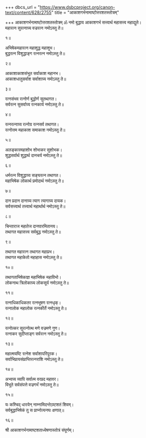 +++
dbcs_url = "https://www.dsbcproject.org/canon-text/content/628/2755"
title = "आकाशगर्भनामाष्टोत्तरशतस्तोत्रम्"

+++
आकाशगर्भनामाष्टोत्तरशतस्तोत्रम्
ॐ नमो बुद्धाय
आकाशगर्भ सत्त्वार्थ महासत्त्व महाद्युते।  
महारत्न सुरत्नाग्र्य वज्ररत्न नमोऽस्तु ते॥

१॥

अभिषेकमहारत्न महाशुद्ध महाशुभ।  
बुद्धरत्न विशुद्धाङ्ग रत्न‍रत्न नमोऽस्तु ते॥

२॥

आकाशाकाशसंभूत सर्वाकाश महानभ।  
आकाशधातुसर्वाश सर्वाशाग्र्य नमोऽस्तु ते॥

३॥

रत्नसंभव रत्नोर्ण बुद्धोर्ण सुतथागत।  
सर्वरत्न सुसर्वाग्र्य रत्नकार्य नमोऽस्तु ते॥

४॥

रत्न‍रत्नाग्र्य रत्नोग्र रत्नसर्व तथागत।  
रत्नोत्तम महाकाश समाकाश नमोऽस्तु ते॥

५॥

अलङ्कारमहाशोभ शोभाकर सुशोभक।  
शुद्धसर्वार्थ शुद्धार्थ दानचर्य नमोऽस्तु ते॥

६॥

धर्मरत्न विशुद्धाग्र्य सङ्घरत्न तथागत।  
महाभिषेक लोकार्थ प्रमोदार्थ नमोऽस्तु ते॥

७॥

दान प्रदान दानाग्र्य त्याग त्यागाग्र्य दायक।  
सर्वसत्त्वार्थ तत्त्वार्थ महार्थार्थ नमोऽस्तु ते॥

८॥

चिन्ताराज महातेज दानपारमितानय।  
तथागत महासत्त्व सर्वबुद्ध नमोऽस्तु ते॥

९॥

तथागत महारत्न तथागत महाप्रभ।  
तथागत महाकेतो महाहास नमोऽस्तु ते॥

१०॥

तथागताभिषेकाज्ञ महाभिषेक महाविभो।  
लोकनाथ त्रिलोकाग्र्य लोकसूर्य नमोऽस्तु ते॥

११॥

रत्नाधिकाधिकतर रत्नभूषण रत्नधृक्।  
रत्नालोक महालोक रत्नकीर्ते नमोऽस्तु ते॥

१२॥

रत्नोत्कर सुरत्नोत्थ मणे वज्रमणे गुण।  
रत्नाकर सुदीप्ताङ्ग सर्वरत्न नमोऽस्तु ते॥

१३॥

महात्मयष्टि रत्नेश सर्वाशापरिपूरक।  
सर्वाभिप्रायसंप्राप्तिरत्न‍राशि नमोऽस्तु ते॥

१४॥

अभ्वग्र्य व्यापि सर्वात्म वरप्रद महावर।  
विभूते सर्वसंपत्ते वज्रगर्भं नमोऽस्तु ते॥

१५॥

यः कश्चिद् धारयेन् नाम्नामिदन्तेऽष्टशतं शिवम्।  
सर्वबुद्धाभिषेकं तु स प्राप्नोत्यनघः क्षणात्॥

१६॥

श्री आकाशगर्भनामाष्टशताध्येषणास्तोत्रं संपूर्णम्।  
